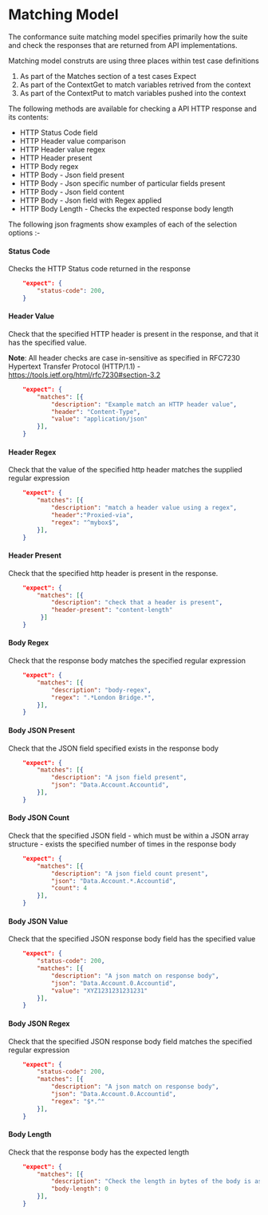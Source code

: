 # Matching Model

The conformance suite matching model specifies primarily how the suite and check the responses that are returned from API implementations.

Matching model construts are using three places within test case definitions

1. As part of the Matches section of a test cases Expect
2. As part of the ContextGet to match variables retrived from the context
3. As part of the ContextPut to match variables pushed into the context

The following methods are available for checking a API HTTP response and its contents:

- HTTP Status Code field
- HTTP Header value comparison
- HTTP Header value regex
- HTTP Header present
- HTTP Body regex
- HTTP Body - Json field present
- HTTP Body - Json specific number of particular fields present
- HTTP Body - Json field content
- HTTP Body - Json field with Regex applied
- HTTP Body Length - Checks the expected response body length

The following json fragments show examples of each of the selection options :-

#### Status Code

Checks the HTTP Status code returned in the response

```json
    "expect": {
        "status-code": 200,
    }
```

#### Header Value

Check that the specified HTTP header is present in the response, and that it has the specified value.

**Note**: All header checks are case in-sensitive as specified in RFC7230 Hypertext Transfer Protocol (HTTP/1.1) - https://tools.ietf.org/html/rfc7230#section-3.2

```json
    "expect": {
        "matches": [{
            "description": "Example match an HTTP header value",
            "header": "Content-Type",
            "value": "application/json"
        }],
    }
```

#### Header Regex

Check that the value of the specified http header matches the supplied regular expression

```json
    "expect": {
        "matches": [{
            "description": "match a header value using a regex",
            "header":"Proxied-via",
            "regex": "^mybox$",
        }],
    }
```

#### Header Present

Check that the specified http header is present in the response.

```json
    "expect": {
        "matches": [{
            "description": "check that a header is present",
            "header-present": "content-length"
         }]
    }
```

#### Body Regex

Check that the response body matches the specified regular expression

```json
    "expect": {
        "matches": [{
            "description": "body-regex",
            "regex": ".*London Bridge.*",
        }],
    }
```

#### Body JSON Present

Check that the JSON field specified exists in the response body

```json
    "expect": {
        "matches": [{
            "description": "A json field present",
            "json": "Data.Account.Accountid",
        }],
    }
```

#### Body JSON Count

Check that the specified JSON field - which must be within a JSON array structure - exists the specified number of times in the response body

```json
    "expect": {
        "matches": [{
            "description": "A json field count present",
            "json": "Data.Account.*.Accountid",
            "count": 4
        }],
    }
```

#### Body JSON Value

Check that the specified JSON response body field has the specified value

```json
    "expect": {
        "status-code": 200,
        "matches": [{
            "description": "A json match on response body",
            "json": "Data.Account.0.Accountid",
            "value": "XYZ1231231231231"
        }],
    }
```

#### Body JSON Regex

Check that the specified JSON response body field matches the specified regular expression

```json
    "expect": {
        "status-code": 200,
        "matches": [{
            "description": "A json match on response body",
            "json": "Data.Account.0.Accountid",
            "regex": "$*.^"
        }],
    }
```

#### Body Length

Check that the response body has the expected length

```json
    "expect": {
        "matches": [{
            "description": "Check the length in bytes of the body is as specified",
            "body-length": 0
        }],
    }
```
